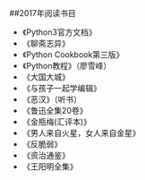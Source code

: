##2017年阅读书目

- 《Python3官方文档》
- 《聊斋志异》
- 《Python Cookbook第三版》
- 《Python教程》（廖雪峰）
- 《大国大城》
- 《与孩子一起学编辑》
- 《恶汉》（听书）
- 《鲁迅全集20卷》
- 《金瓶梅(汇评本)》
- 《男人来自火星，女人来自金星》
- 《反脆弱》
- 《资治通鉴》
- 《王阳明全集》
